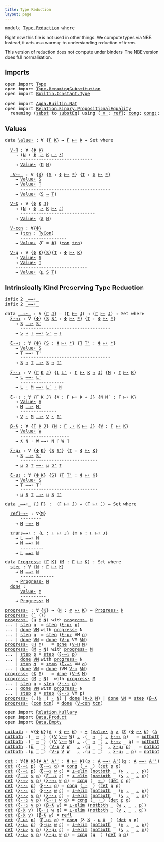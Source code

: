 ```yaml
---
title: Type Reduction
layout: page
---
```


<pre class="Agda"><a id="49" class="Keyword">module</a> <a id="56" href="Type.Reduction.html" class="Module">Type.Reduction</a> <a id="71" class="Keyword">where</a>
</pre>
Right now this file is not used in other things. We compute types via
NBE. Instead, it acts as a warmup to understanding reduction of terms.

This version of reduction does not compute under binders. The NBE
version does full normalisation.

## Imports

<pre class="Agda"><a id="340" class="Keyword">open</a> <a id="345" class="Keyword">import</a> <a id="352" href="Type.html" class="Module">Type</a>
<a id="357" class="Keyword">open</a> <a id="362" class="Keyword">import</a> <a id="369" href="Type.RenamingSubstitution.html" class="Module">Type.RenamingSubstitution</a>
<a id="395" class="Keyword">open</a> <a id="400" class="Keyword">import</a> <a id="407" href="Builtin.Constant.Type.html" class="Module">Builtin.Constant.Type</a>

<a id="430" class="Keyword">open</a> <a id="435" class="Keyword">import</a> <a id="442" href="Agda.Builtin.Nat.html" class="Module">Agda.Builtin.Nat</a>
<a id="459" class="Keyword">open</a> <a id="464" class="Keyword">import</a> <a id="471" href="Relation.Binary.PropositionalEquality.html" class="Module">Relation.Binary.PropositionalEquality</a>
  <a id="511" class="Keyword">renaming</a> <a id="520" class="Symbol">(</a><a id="521" href="Relation.Binary.PropositionalEquality.Core.html#1076" class="Function">subst</a> <a id="527" class="Symbol">to</a> <a id="PropositionalEquality.Core.subst"></a><a id="530" href="Type.Reduction.html#530" class="Function">substEq</a><a id="537" class="Symbol">)</a> <a id="539" class="Keyword">using</a> <a id="545" class="Symbol">(</a><a id="546" href="Agda.Builtin.Equality.html#151" class="Datatype Operator">_≡_</a><a id="549" class="Symbol">;</a> <a id="551" href="Agda.Builtin.Equality.html#208" class="InductiveConstructor">refl</a><a id="555" class="Symbol">;</a> <a id="557" href="Relation.Binary.PropositionalEquality.Core.html#1131" class="Function">cong</a><a id="561" class="Symbol">;</a> <a id="563" href="Relation.Binary.PropositionalEquality.html#1524" class="Function">cong₂</a><a id="568" class="Symbol">;</a> <a id="570" href="Relation.Binary.PropositionalEquality.Core.html#1025" class="Function">trans</a><a id="575" class="Symbol">;</a> <a id="577" href="Relation.Binary.PropositionalEquality.Core.html#980" class="Function">sym</a><a id="580" class="Symbol">)</a>
</pre>
## Values

<pre class="Agda"><a id="602" class="Keyword">data</a> <a id="Value⋆"></a><a id="607" href="Type.Reduction.html#607" class="Datatype">Value⋆</a> <a id="614" class="Symbol">:</a> <a id="616" class="Symbol">∀</a> <a id="618" class="Symbol">{</a><a id="619" href="Type.Reduction.html#619" class="Bound">Γ</a> <a id="621" href="Type.Reduction.html#621" class="Bound">K</a><a id="622" class="Symbol">}</a> <a id="624" class="Symbol">→</a> <a id="626" href="Type.Reduction.html#619" class="Bound">Γ</a> <a id="628" href="Type.html#2004" class="Datatype Operator">⊢⋆</a> <a id="631" href="Type.Reduction.html#621" class="Bound">K</a> <a id="633" class="Symbol">→</a> <a id="635" class="PrimitiveType">Set</a> <a id="639" class="Keyword">where</a>

  <a id="Value⋆.V-Π"></a><a id="648" href="Type.Reduction.html#648" class="InductiveConstructor">V-Π</a> <a id="652" class="Symbol">:</a> <a id="654" class="Symbol">∀</a> <a id="656" class="Symbol">{</a><a id="657" href="Type.Reduction.html#657" class="Bound">Φ</a> <a id="659" href="Type.Reduction.html#659" class="Bound">K</a><a id="660" class="Symbol">}</a>
    <a id="666" class="Symbol">→</a> <a id="668" class="Symbol">(</a><a id="669" href="Type.Reduction.html#669" class="Bound">N</a> <a id="671" class="Symbol">:</a> <a id="673" href="Type.Reduction.html#657" class="Bound">Φ</a> <a id="675" href="Type.html#981" class="InductiveConstructor Operator">,⋆</a> <a id="678" href="Type.Reduction.html#659" class="Bound">K</a> <a id="680" href="Type.html#2004" class="Datatype Operator">⊢⋆</a> <a id="683" href="Type.html#591" class="InductiveConstructor">*</a><a id="684" class="Symbol">)</a>
      <a id="692" class="Comment">----------------------------</a>
    <a id="725" class="Symbol">→</a> <a id="727" href="Type.Reduction.html#607" class="Datatype">Value⋆</a> <a id="734" class="Symbol">(</a><a id="735" href="Type.html#2080" class="InductiveConstructor">Π</a> <a id="737" href="Type.Reduction.html#669" class="Bound">N</a><a id="738" class="Symbol">)</a>

  <a id="Value⋆._V-⇒_"></a><a id="743" href="Type.Reduction.html#743" class="InductiveConstructor Operator">_V-⇒_</a> <a id="749" class="Symbol">:</a> <a id="751" class="Symbol">∀</a> <a id="753" class="Symbol">{</a><a id="754" href="Type.Reduction.html#754" class="Bound">Φ</a><a id="755" class="Symbol">}</a> <a id="757" class="Symbol">{</a><a id="758" href="Type.Reduction.html#758" class="Bound">S</a> <a id="760" class="Symbol">:</a> <a id="762" href="Type.Reduction.html#754" class="Bound">Φ</a> <a id="764" href="Type.html#2004" class="Datatype Operator">⊢⋆</a> <a id="767" href="Type.html#591" class="InductiveConstructor">*</a><a id="768" class="Symbol">}</a> <a id="770" class="Symbol">{</a><a id="771" href="Type.Reduction.html#771" class="Bound">T</a> <a id="773" class="Symbol">:</a> <a id="775" href="Type.Reduction.html#754" class="Bound">Φ</a> <a id="777" href="Type.html#2004" class="Datatype Operator">⊢⋆</a> <a id="780" href="Type.html#591" class="InductiveConstructor">*</a><a id="781" class="Symbol">}</a>
    <a id="787" class="Symbol">→</a> <a id="789" href="Type.Reduction.html#607" class="Datatype">Value⋆</a> <a id="796" href="Type.Reduction.html#758" class="Bound">S</a>
    <a id="802" class="Symbol">→</a> <a id="804" href="Type.Reduction.html#607" class="Datatype">Value⋆</a> <a id="811" href="Type.Reduction.html#771" class="Bound">T</a>
      <a id="819" class="Comment">-----------------------------------</a>
    <a id="859" class="Symbol">→</a> <a id="861" href="Type.Reduction.html#607" class="Datatype">Value⋆</a> <a id="868" class="Symbol">(</a><a id="869" href="Type.Reduction.html#758" class="Bound">S</a> <a id="871" href="Type.html#2130" class="InductiveConstructor Operator">⇒</a> <a id="873" href="Type.Reduction.html#771" class="Bound">T</a><a id="874" class="Symbol">)</a>

  <a id="Value⋆.V-ƛ"></a><a id="879" href="Type.Reduction.html#879" class="InductiveConstructor">V-ƛ</a> <a id="883" class="Symbol">:</a> <a id="885" class="Symbol">∀</a> <a id="887" class="Symbol">{</a><a id="888" href="Type.Reduction.html#888" class="Bound">Φ</a> <a id="890" href="Type.Reduction.html#890" class="Bound">K</a> <a id="892" href="Type.Reduction.html#892" class="Bound">J</a><a id="893" class="Symbol">}</a>
    <a id="899" class="Symbol">→</a> <a id="901" class="Symbol">(</a><a id="902" href="Type.Reduction.html#902" class="Bound">N</a> <a id="904" class="Symbol">:</a> <a id="906" href="Type.Reduction.html#888" class="Bound">Φ</a> <a id="908" href="Type.html#981" class="InductiveConstructor Operator">,⋆</a> <a id="911" href="Type.Reduction.html#890" class="Bound">K</a> <a id="913" href="Type.html#2004" class="Datatype Operator">⊢⋆</a> <a id="916" href="Type.Reduction.html#892" class="Bound">J</a><a id="917" class="Symbol">)</a>
      <a id="925" class="Comment">-----------------------------</a>
    <a id="959" class="Symbol">→</a> <a id="961" href="Type.Reduction.html#607" class="Datatype">Value⋆</a> <a id="968" class="Symbol">(</a><a id="969" href="Type.html#2191" class="InductiveConstructor">ƛ</a> <a id="971" href="Type.Reduction.html#902" class="Bound">N</a><a id="972" class="Symbol">)</a>

  <a id="Value⋆.V-con"></a><a id="977" href="Type.Reduction.html#977" class="InductiveConstructor">V-con</a> <a id="983" class="Symbol">:</a> <a id="985" class="Symbol">∀{</a><a id="987" href="Type.Reduction.html#987" class="Bound">Φ</a><a id="988" class="Symbol">}</a>
    <a id="994" class="Symbol">→</a> <a id="996" class="Symbol">(</a><a id="997" href="Type.Reduction.html#997" class="Bound">tcn</a> <a id="1001" class="Symbol">:</a> <a id="1003" href="Builtin.Constant.Type.html#2898" class="Datatype">TyCon</a><a id="1008" class="Symbol">)</a>
      <a id="1016" class="Comment">------------------</a>
    <a id="1039" class="Symbol">→</a> <a id="1041" href="Type.Reduction.html#607" class="Datatype">Value⋆</a> <a id="1048" class="Symbol">{</a><a id="1049" class="Argument">Γ</a> <a id="1051" class="Symbol">=</a> <a id="1053" href="Type.Reduction.html#987" class="Bound">Φ</a><a id="1054" class="Symbol">}</a> <a id="1056" class="Symbol">(</a><a id="1057" href="Type.html#2393" class="InductiveConstructor">con</a> <a id="1061" href="Type.Reduction.html#997" class="Bound">tcn</a><a id="1064" class="Symbol">)</a>

  <a id="Value⋆.V-μ"></a><a id="1069" href="Type.Reduction.html#1069" class="InductiveConstructor">V-μ</a> <a id="1073" class="Symbol">:</a> <a id="1075" class="Symbol">∀</a> <a id="1077" class="Symbol">{</a><a id="1078" href="Type.Reduction.html#1078" class="Bound">Φ</a> <a id="1080" href="Type.Reduction.html#1080" class="Bound">K</a><a id="1081" class="Symbol">}{</a><a id="1083" href="Type.Reduction.html#1083" class="Bound">S</a><a id="1084" class="Symbol">}{</a><a id="1086" href="Type.Reduction.html#1086" class="Bound">T</a> <a id="1088" class="Symbol">:</a> <a id="1090" href="Type.Reduction.html#1078" class="Bound">Φ</a> <a id="1092" href="Type.html#2004" class="Datatype Operator">⊢⋆</a> <a id="1095" href="Type.Reduction.html#1080" class="Bound">K</a><a id="1096" class="Symbol">}</a>
    <a id="1102" class="Symbol">→</a> <a id="1104" href="Type.Reduction.html#607" class="Datatype">Value⋆</a> <a id="1111" href="Type.Reduction.html#1083" class="Bound">S</a>
    <a id="1117" class="Symbol">→</a> <a id="1119" href="Type.Reduction.html#607" class="Datatype">Value⋆</a> <a id="1126" href="Type.Reduction.html#1086" class="Bound">T</a>
    <a id="1132" class="Comment">----------------------------</a>
    <a id="1165" class="Symbol">→</a> <a id="1167" href="Type.Reduction.html#607" class="Datatype">Value⋆</a> <a id="1174" class="Symbol">(</a><a id="1175" href="Type.html#2311" class="InductiveConstructor">μ</a> <a id="1177" href="Type.Reduction.html#1083" class="Bound">S</a> <a id="1179" href="Type.Reduction.html#1086" class="Bound">T</a><a id="1180" class="Symbol">)</a>
</pre>
## Intrinsically Kind Preserving Type Reduction

<pre class="Agda"><a id="1240" class="Keyword">infix</a> <a id="1246" class="Number">2</a> <a id="1248" href="Type.Reduction.html#1274" class="Datatype Operator">_—→⋆_</a>
<a id="1254" class="Keyword">infix</a> <a id="1260" class="Number">2</a> <a id="1262" href="Type.Reduction.html#2202" class="Datatype Operator">_—↠⋆_</a>

<a id="1269" class="Keyword">data</a> <a id="_—→⋆_"></a><a id="1274" href="Type.Reduction.html#1274" class="Datatype Operator">_—→⋆_</a> <a id="1280" class="Symbol">:</a> <a id="1282" class="Symbol">∀</a> <a id="1284" class="Symbol">{</a><a id="1285" href="Type.Reduction.html#1285" class="Bound">Γ</a> <a id="1287" href="Type.Reduction.html#1287" class="Bound">J</a><a id="1288" class="Symbol">}</a> <a id="1290" class="Symbol">→</a> <a id="1292" class="Symbol">(</a><a id="1293" href="Type.Reduction.html#1285" class="Bound">Γ</a> <a id="1295" href="Type.html#2004" class="Datatype Operator">⊢⋆</a> <a id="1298" href="Type.Reduction.html#1287" class="Bound">J</a><a id="1299" class="Symbol">)</a> <a id="1301" class="Symbol">→</a> <a id="1303" class="Symbol">(</a><a id="1304" href="Type.Reduction.html#1285" class="Bound">Γ</a> <a id="1306" href="Type.html#2004" class="Datatype Operator">⊢⋆</a> <a id="1309" href="Type.Reduction.html#1287" class="Bound">J</a><a id="1310" class="Symbol">)</a> <a id="1312" class="Symbol">→</a> <a id="1314" class="PrimitiveType">Set</a> <a id="1318" class="Keyword">where</a>
  <a id="_—→⋆_.ξ-⇒₁"></a><a id="1326" href="Type.Reduction.html#1326" class="InductiveConstructor">ξ-⇒₁</a> <a id="1331" class="Symbol">:</a> <a id="1333" class="Symbol">∀</a> <a id="1335" class="Symbol">{</a><a id="1336" href="Type.Reduction.html#1336" class="Bound">Φ</a><a id="1337" class="Symbol">}</a> <a id="1339" class="Symbol">{</a><a id="1340" href="Type.Reduction.html#1340" class="Bound">S</a> <a id="1342" href="Type.Reduction.html#1342" class="Bound">S&#39;</a> <a id="1345" class="Symbol">:</a> <a id="1347" href="Type.Reduction.html#1336" class="Bound">Φ</a> <a id="1349" href="Type.html#2004" class="Datatype Operator">⊢⋆</a> <a id="1352" href="Type.html#591" class="InductiveConstructor">*</a><a id="1353" class="Symbol">}</a> <a id="1355" class="Symbol">{</a><a id="1356" href="Type.Reduction.html#1356" class="Bound">T</a> <a id="1358" class="Symbol">:</a> <a id="1360" href="Type.Reduction.html#1336" class="Bound">Φ</a> <a id="1362" href="Type.html#2004" class="Datatype Operator">⊢⋆</a> <a id="1365" href="Type.html#591" class="InductiveConstructor">*</a><a id="1366" class="Symbol">}</a>
    <a id="1372" class="Symbol">→</a> <a id="1374" href="Type.Reduction.html#1340" class="Bound">S</a> <a id="1376" href="Type.Reduction.html#1274" class="Datatype Operator">—→⋆</a> <a id="1380" href="Type.Reduction.html#1342" class="Bound">S&#39;</a>
      <a id="1389" class="Comment">-----------------------------------</a>
    <a id="1429" class="Symbol">→</a> <a id="1431" href="Type.Reduction.html#1340" class="Bound">S</a> <a id="1433" href="Type.html#2130" class="InductiveConstructor Operator">⇒</a> <a id="1435" href="Type.Reduction.html#1356" class="Bound">T</a> <a id="1437" href="Type.Reduction.html#1274" class="Datatype Operator">—→⋆</a> <a id="1441" href="Type.Reduction.html#1342" class="Bound">S&#39;</a> <a id="1444" href="Type.html#2130" class="InductiveConstructor Operator">⇒</a> <a id="1446" href="Type.Reduction.html#1356" class="Bound">T</a>

  <a id="_—→⋆_.ξ-⇒₂"></a><a id="1451" href="Type.Reduction.html#1451" class="InductiveConstructor">ξ-⇒₂</a> <a id="1456" class="Symbol">:</a> <a id="1458" class="Symbol">∀</a> <a id="1460" class="Symbol">{</a><a id="1461" href="Type.Reduction.html#1461" class="Bound">Φ</a><a id="1462" class="Symbol">}</a> <a id="1464" class="Symbol">{</a><a id="1465" href="Type.Reduction.html#1465" class="Bound">S</a> <a id="1467" class="Symbol">:</a> <a id="1469" href="Type.Reduction.html#1461" class="Bound">Φ</a> <a id="1471" href="Type.html#2004" class="Datatype Operator">⊢⋆</a> <a id="1474" href="Type.html#591" class="InductiveConstructor">*</a><a id="1475" class="Symbol">}</a> <a id="1477" class="Symbol">{</a><a id="1478" href="Type.Reduction.html#1478" class="Bound">T</a> <a id="1480" href="Type.Reduction.html#1480" class="Bound">T&#39;</a> <a id="1483" class="Symbol">:</a> <a id="1485" href="Type.Reduction.html#1461" class="Bound">Φ</a> <a id="1487" href="Type.html#2004" class="Datatype Operator">⊢⋆</a> <a id="1490" href="Type.html#591" class="InductiveConstructor">*</a><a id="1491" class="Symbol">}</a>
    <a id="1497" class="Symbol">→</a> <a id="1499" href="Type.Reduction.html#607" class="Datatype">Value⋆</a> <a id="1506" href="Type.Reduction.html#1465" class="Bound">S</a>
    <a id="1512" class="Symbol">→</a> <a id="1514" href="Type.Reduction.html#1478" class="Bound">T</a> <a id="1516" href="Type.Reduction.html#1274" class="Datatype Operator">—→⋆</a> <a id="1520" href="Type.Reduction.html#1480" class="Bound">T&#39;</a>
      <a id="1529" class="Comment">-----------------------------------</a>
    <a id="1569" class="Symbol">→</a> <a id="1571" href="Type.Reduction.html#1465" class="Bound">S</a> <a id="1573" href="Type.html#2130" class="InductiveConstructor Operator">⇒</a> <a id="1575" href="Type.Reduction.html#1478" class="Bound">T</a> <a id="1577" href="Type.Reduction.html#1274" class="Datatype Operator">—→⋆</a> <a id="1581" href="Type.Reduction.html#1465" class="Bound">S</a> <a id="1583" href="Type.html#2130" class="InductiveConstructor Operator">⇒</a> <a id="1585" href="Type.Reduction.html#1480" class="Bound">T&#39;</a>

  <a id="_—→⋆_.ξ-·₁"></a><a id="1591" href="Type.Reduction.html#1591" class="InductiveConstructor">ξ-·₁</a> <a id="1596" class="Symbol">:</a> <a id="1598" class="Symbol">∀</a> <a id="1600" class="Symbol">{</a><a id="1601" href="Type.Reduction.html#1601" class="Bound">Γ</a> <a id="1603" href="Type.Reduction.html#1603" class="Bound">K</a> <a id="1605" href="Type.Reduction.html#1605" class="Bound">J</a><a id="1606" class="Symbol">}</a> <a id="1608" class="Symbol">{</a><a id="1609" href="Type.Reduction.html#1609" class="Bound">L</a> <a id="1611" href="Type.Reduction.html#1611" class="Bound">L′</a> <a id="1614" class="Symbol">:</a> <a id="1616" href="Type.Reduction.html#1601" class="Bound">Γ</a> <a id="1618" href="Type.html#2004" class="Datatype Operator">⊢⋆</a> <a id="1621" href="Type.Reduction.html#1603" class="Bound">K</a> <a id="1623" href="Type.html#626" class="InductiveConstructor Operator">⇒</a> <a id="1625" href="Type.Reduction.html#1605" class="Bound">J</a><a id="1626" class="Symbol">}</a> <a id="1628" class="Symbol">{</a><a id="1629" href="Type.Reduction.html#1629" class="Bound">M</a> <a id="1631" class="Symbol">:</a> <a id="1633" href="Type.Reduction.html#1601" class="Bound">Γ</a> <a id="1635" href="Type.html#2004" class="Datatype Operator">⊢⋆</a> <a id="1638" href="Type.Reduction.html#1603" class="Bound">K</a><a id="1639" class="Symbol">}</a>
    <a id="1645" class="Symbol">→</a> <a id="1647" href="Type.Reduction.html#1609" class="Bound">L</a> <a id="1649" href="Type.Reduction.html#1274" class="Datatype Operator">—→⋆</a> <a id="1653" href="Type.Reduction.html#1611" class="Bound">L′</a>
      <a id="1662" class="Comment">-----------------</a>
    <a id="1684" class="Symbol">→</a> <a id="1686" href="Type.Reduction.html#1609" class="Bound">L</a> <a id="1688" href="Type.html#2246" class="InductiveConstructor Operator">·</a> <a id="1690" href="Type.Reduction.html#1629" class="Bound">M</a> <a id="1692" href="Type.Reduction.html#1274" class="Datatype Operator">—→⋆</a> <a id="1696" href="Type.Reduction.html#1611" class="Bound">L′</a> <a id="1699" href="Type.html#2246" class="InductiveConstructor Operator">·</a> <a id="1701" href="Type.Reduction.html#1629" class="Bound">M</a>

  <a id="_—→⋆_.ξ-·₂"></a><a id="1706" href="Type.Reduction.html#1706" class="InductiveConstructor">ξ-·₂</a> <a id="1711" class="Symbol">:</a> <a id="1713" class="Symbol">∀</a> <a id="1715" class="Symbol">{</a><a id="1716" href="Type.Reduction.html#1716" class="Bound">Γ</a> <a id="1718" href="Type.Reduction.html#1718" class="Bound">K</a> <a id="1720" href="Type.Reduction.html#1720" class="Bound">J</a><a id="1721" class="Symbol">}</a> <a id="1723" class="Symbol">{</a><a id="1724" href="Type.Reduction.html#1724" class="Bound">V</a> <a id="1726" class="Symbol">:</a> <a id="1728" href="Type.Reduction.html#1716" class="Bound">Γ</a> <a id="1730" href="Type.html#2004" class="Datatype Operator">⊢⋆</a> <a id="1733" href="Type.Reduction.html#1718" class="Bound">K</a> <a id="1735" href="Type.html#626" class="InductiveConstructor Operator">⇒</a> <a id="1737" href="Type.Reduction.html#1720" class="Bound">J</a><a id="1738" class="Symbol">}</a> <a id="1740" class="Symbol">{</a><a id="1741" href="Type.Reduction.html#1741" class="Bound">M</a> <a id="1743" href="Type.Reduction.html#1743" class="Bound">M′</a> <a id="1746" class="Symbol">:</a> <a id="1748" href="Type.Reduction.html#1716" class="Bound">Γ</a> <a id="1750" href="Type.html#2004" class="Datatype Operator">⊢⋆</a> <a id="1753" href="Type.Reduction.html#1718" class="Bound">K</a><a id="1754" class="Symbol">}</a>
    <a id="1760" class="Symbol">→</a> <a id="1762" href="Type.Reduction.html#607" class="Datatype">Value⋆</a> <a id="1769" href="Type.Reduction.html#1724" class="Bound">V</a>
    <a id="1775" class="Symbol">→</a> <a id="1777" href="Type.Reduction.html#1741" class="Bound">M</a> <a id="1779" href="Type.Reduction.html#1274" class="Datatype Operator">—→⋆</a> <a id="1783" href="Type.Reduction.html#1743" class="Bound">M′</a>
      <a id="1792" class="Comment">--------------</a>
    <a id="1811" class="Symbol">→</a> <a id="1813" href="Type.Reduction.html#1724" class="Bound">V</a> <a id="1815" href="Type.html#2246" class="InductiveConstructor Operator">·</a> <a id="1817" href="Type.Reduction.html#1741" class="Bound">M</a> <a id="1819" href="Type.Reduction.html#1274" class="Datatype Operator">—→⋆</a> <a id="1823" href="Type.Reduction.html#1724" class="Bound">V</a> <a id="1825" href="Type.html#2246" class="InductiveConstructor Operator">·</a> <a id="1827" href="Type.Reduction.html#1743" class="Bound">M′</a>

  <a id="_—→⋆_.β-ƛ"></a><a id="1833" href="Type.Reduction.html#1833" class="InductiveConstructor">β-ƛ</a> <a id="1837" class="Symbol">:</a> <a id="1839" class="Symbol">∀</a> <a id="1841" class="Symbol">{</a><a id="1842" href="Type.Reduction.html#1842" class="Bound">Γ</a> <a id="1844" href="Type.Reduction.html#1844" class="Bound">K</a> <a id="1846" href="Type.Reduction.html#1846" class="Bound">J</a><a id="1847" class="Symbol">}</a> <a id="1849" class="Symbol">{</a><a id="1850" href="Type.Reduction.html#1850" class="Bound">N</a> <a id="1852" class="Symbol">:</a> <a id="1854" href="Type.Reduction.html#1842" class="Bound">Γ</a> <a id="1856" href="Type.html#981" class="InductiveConstructor Operator">,⋆</a> <a id="1859" href="Type.Reduction.html#1844" class="Bound">K</a> <a id="1861" href="Type.html#2004" class="Datatype Operator">⊢⋆</a> <a id="1864" href="Type.Reduction.html#1846" class="Bound">J</a><a id="1865" class="Symbol">}</a> <a id="1867" class="Symbol">{</a><a id="1868" href="Type.Reduction.html#1868" class="Bound">W</a> <a id="1870" class="Symbol">:</a> <a id="1872" href="Type.Reduction.html#1842" class="Bound">Γ</a> <a id="1874" href="Type.html#2004" class="Datatype Operator">⊢⋆</a> <a id="1877" href="Type.Reduction.html#1844" class="Bound">K</a><a id="1878" class="Symbol">}</a>
    <a id="1884" class="Symbol">→</a> <a id="1886" href="Type.Reduction.html#607" class="Datatype">Value⋆</a> <a id="1893" href="Type.Reduction.html#1868" class="Bound">W</a>
      <a id="1901" class="Comment">-------------------</a>
    <a id="1925" class="Symbol">→</a> <a id="1927" href="Type.html#2191" class="InductiveConstructor">ƛ</a> <a id="1929" href="Type.Reduction.html#1850" class="Bound">N</a> <a id="1931" href="Type.html#2246" class="InductiveConstructor Operator">·</a> <a id="1933" href="Type.Reduction.html#1868" class="Bound">W</a> <a id="1935" href="Type.Reduction.html#1274" class="Datatype Operator">—→⋆</a> <a id="1939" href="Type.Reduction.html#1850" class="Bound">N</a> <a id="1941" href="Type.RenamingSubstitution.html#4769" class="Function Operator">[</a> <a id="1943" href="Type.Reduction.html#1868" class="Bound">W</a> <a id="1945" href="Type.RenamingSubstitution.html#4769" class="Function Operator">]</a>

  <a id="_—→⋆_.ξ-μ₁"></a><a id="1950" href="Type.Reduction.html#1950" class="InductiveConstructor">ξ-μ₁</a> <a id="1955" class="Symbol">:</a> <a id="1957" class="Symbol">∀</a> <a id="1959" class="Symbol">{</a><a id="1960" href="Type.Reduction.html#1960" class="Bound">Φ</a> <a id="1962" href="Type.Reduction.html#1962" class="Bound">K</a><a id="1963" class="Symbol">}</a> <a id="1965" class="Symbol">{</a><a id="1966" href="Type.Reduction.html#1966" class="Bound">S</a> <a id="1968" href="Type.Reduction.html#1968" class="Bound">S&#39;</a><a id="1970" class="Symbol">}</a> <a id="1972" class="Symbol">{</a><a id="1973" href="Type.Reduction.html#1973" class="Bound">T</a> <a id="1975" class="Symbol">:</a> <a id="1977" href="Type.Reduction.html#1960" class="Bound">Φ</a> <a id="1979" href="Type.html#2004" class="Datatype Operator">⊢⋆</a> <a id="1982" href="Type.Reduction.html#1962" class="Bound">K</a><a id="1983" class="Symbol">}</a>
    <a id="1989" class="Symbol">→</a> <a id="1991" href="Type.Reduction.html#1966" class="Bound">S</a> <a id="1993" href="Type.Reduction.html#1274" class="Datatype Operator">—→⋆</a> <a id="1997" href="Type.Reduction.html#1968" class="Bound">S&#39;</a>
      <a id="2006" class="Comment">------------------------------</a>
    <a id="2041" class="Symbol">→</a> <a id="2043" href="Type.html#2311" class="InductiveConstructor">μ</a> <a id="2045" href="Type.Reduction.html#1966" class="Bound">S</a> <a id="2047" href="Type.Reduction.html#1973" class="Bound">T</a> <a id="2049" href="Type.Reduction.html#1274" class="Datatype Operator">—→⋆</a> <a id="2053" href="Type.html#2311" class="InductiveConstructor">μ</a> <a id="2055" href="Type.Reduction.html#1968" class="Bound">S&#39;</a> <a id="2058" href="Type.Reduction.html#1973" class="Bound">T</a>

  <a id="_—→⋆_.ξ-μ₂"></a><a id="2063" href="Type.Reduction.html#2063" class="InductiveConstructor">ξ-μ₂</a> <a id="2068" class="Symbol">:</a> <a id="2070" class="Symbol">∀</a> <a id="2072" class="Symbol">{</a><a id="2073" href="Type.Reduction.html#2073" class="Bound">Φ</a> <a id="2075" href="Type.Reduction.html#2075" class="Bound">K</a><a id="2076" class="Symbol">}</a> <a id="2078" class="Symbol">{</a><a id="2079" href="Type.Reduction.html#2079" class="Bound">S</a><a id="2080" class="Symbol">}</a> <a id="2082" class="Symbol">{</a><a id="2083" href="Type.Reduction.html#2083" class="Bound">T</a> <a id="2085" href="Type.Reduction.html#2085" class="Bound">T&#39;</a> <a id="2088" class="Symbol">:</a> <a id="2090" href="Type.Reduction.html#2073" class="Bound">Φ</a> <a id="2092" href="Type.html#2004" class="Datatype Operator">⊢⋆</a> <a id="2095" href="Type.Reduction.html#2075" class="Bound">K</a><a id="2096" class="Symbol">}</a>
    <a id="2102" class="Symbol">→</a> <a id="2104" href="Type.Reduction.html#607" class="Datatype">Value⋆</a> <a id="2111" href="Type.Reduction.html#2079" class="Bound">S</a>
    <a id="2117" class="Symbol">→</a> <a id="2119" href="Type.Reduction.html#2083" class="Bound">T</a> <a id="2121" href="Type.Reduction.html#1274" class="Datatype Operator">—→⋆</a> <a id="2125" href="Type.Reduction.html#2085" class="Bound">T&#39;</a>
      <a id="2134" class="Comment">------------------------------</a>
    <a id="2169" class="Symbol">→</a> <a id="2171" href="Type.html#2311" class="InductiveConstructor">μ</a> <a id="2173" href="Type.Reduction.html#2079" class="Bound">S</a> <a id="2175" href="Type.Reduction.html#2083" class="Bound">T</a> <a id="2177" href="Type.Reduction.html#1274" class="Datatype Operator">—→⋆</a> <a id="2181" href="Type.html#2311" class="InductiveConstructor">μ</a> <a id="2183" href="Type.Reduction.html#2079" class="Bound">S</a> <a id="2185" href="Type.Reduction.html#2085" class="Bound">T&#39;</a>
</pre>
<pre class="Agda"><a id="2197" class="Keyword">data</a> <a id="_—↠⋆_"></a><a id="2202" href="Type.Reduction.html#2202" class="Datatype Operator">_—↠⋆_</a> <a id="2208" class="Symbol">{</a><a id="2209" href="Type.Reduction.html#2209" class="Bound">J</a> <a id="2211" href="Type.Reduction.html#2211" class="Bound">Γ</a><a id="2212" class="Symbol">}</a> <a id="2214" class="Symbol">:</a>  <a id="2217" class="Symbol">(</a><a id="2218" href="Type.Reduction.html#2211" class="Bound">Γ</a> <a id="2220" href="Type.html#2004" class="Datatype Operator">⊢⋆</a> <a id="2223" href="Type.Reduction.html#2209" class="Bound">J</a><a id="2224" class="Symbol">)</a> <a id="2226" class="Symbol">→</a> <a id="2228" class="Symbol">(</a><a id="2229" href="Type.Reduction.html#2211" class="Bound">Γ</a> <a id="2231" href="Type.html#2004" class="Datatype Operator">⊢⋆</a> <a id="2234" href="Type.Reduction.html#2209" class="Bound">J</a><a id="2235" class="Symbol">)</a> <a id="2237" class="Symbol">→</a> <a id="2239" class="PrimitiveType">Set</a> <a id="2243" class="Keyword">where</a>

  <a id="_—↠⋆_.refl—↠⋆"></a><a id="2252" href="Type.Reduction.html#2252" class="InductiveConstructor">refl—↠⋆</a> <a id="2260" class="Symbol">:</a> <a id="2262" class="Symbol">∀{</a><a id="2264" href="Type.Reduction.html#2264" class="Bound">M</a><a id="2265" class="Symbol">}</a>
      <a id="2273" class="Comment">--------</a>
    <a id="2286" class="Symbol">→</a> <a id="2288" href="Type.Reduction.html#2264" class="Bound">M</a> <a id="2290" href="Type.Reduction.html#2202" class="Datatype Operator">—↠⋆</a> <a id="2294" href="Type.Reduction.html#2264" class="Bound">M</a>

  <a id="_—↠⋆_.trans—↠⋆"></a><a id="2299" href="Type.Reduction.html#2299" class="InductiveConstructor">trans—↠⋆</a> <a id="2308" class="Symbol">:</a> <a id="2310" class="Symbol">{</a><a id="2311" href="Type.Reduction.html#2311" class="Bound">L</a> <a id="2313" class="Symbol">:</a> <a id="2315" href="Type.Reduction.html#2211" class="Bound">Γ</a> <a id="2317" href="Type.html#2004" class="Datatype Operator">⊢⋆</a> <a id="2320" href="Type.Reduction.html#2209" class="Bound">J</a><a id="2321" class="Symbol">}</a> <a id="2323" class="Symbol">{</a><a id="2324" href="Type.Reduction.html#2324" class="Bound">M</a> <a id="2326" href="Type.Reduction.html#2326" class="Bound">N</a> <a id="2328" class="Symbol">:</a> <a id="2330" href="Type.Reduction.html#2211" class="Bound">Γ</a> <a id="2332" href="Type.html#2004" class="Datatype Operator">⊢⋆</a> <a id="2335" href="Type.Reduction.html#2209" class="Bound">J</a><a id="2336" class="Symbol">}</a>
    <a id="2342" class="Symbol">→</a> <a id="2344" href="Type.Reduction.html#2311" class="Bound">L</a> <a id="2346" href="Type.Reduction.html#1274" class="Datatype Operator">—→⋆</a> <a id="2350" href="Type.Reduction.html#2324" class="Bound">M</a>
    <a id="2356" class="Symbol">→</a> <a id="2358" href="Type.Reduction.html#2324" class="Bound">M</a> <a id="2360" href="Type.Reduction.html#2202" class="Datatype Operator">—↠⋆</a> <a id="2364" href="Type.Reduction.html#2326" class="Bound">N</a>
      <a id="2372" class="Comment">---------</a>
    <a id="2386" class="Symbol">→</a> <a id="2388" href="Type.Reduction.html#2311" class="Bound">L</a> <a id="2390" href="Type.Reduction.html#2202" class="Datatype Operator">—↠⋆</a> <a id="2394" href="Type.Reduction.html#2326" class="Bound">N</a>
</pre>
<pre class="Agda"><a id="2405" class="Keyword">data</a> <a id="Progress⋆"></a><a id="2410" href="Type.Reduction.html#2410" class="Datatype">Progress⋆</a> <a id="2420" class="Symbol">{</a><a id="2421" href="Type.Reduction.html#2421" class="Bound">Γ</a> <a id="2423" href="Type.Reduction.html#2423" class="Bound">K</a><a id="2424" class="Symbol">}</a> <a id="2426" class="Symbol">(</a><a id="2427" href="Type.Reduction.html#2427" class="Bound">M</a> <a id="2429" class="Symbol">:</a> <a id="2431" href="Type.Reduction.html#2421" class="Bound">Γ</a> <a id="2433" href="Type.html#2004" class="Datatype Operator">⊢⋆</a> <a id="2436" href="Type.Reduction.html#2423" class="Bound">K</a><a id="2437" class="Symbol">)</a> <a id="2439" class="Symbol">:</a> <a id="2441" class="PrimitiveType">Set</a> <a id="2445" class="Keyword">where</a>
  <a id="Progress⋆.step"></a><a id="2453" href="Type.Reduction.html#2453" class="InductiveConstructor">step</a> <a id="2458" class="Symbol">:</a> <a id="2460" class="Symbol">∀</a> <a id="2462" class="Symbol">{</a><a id="2463" href="Type.Reduction.html#2463" class="Bound">N</a> <a id="2465" class="Symbol">:</a> <a id="2467" href="Type.Reduction.html#2421" class="Bound">Γ</a> <a id="2469" href="Type.html#2004" class="Datatype Operator">⊢⋆</a> <a id="2472" href="Type.Reduction.html#2423" class="Bound">K</a><a id="2473" class="Symbol">}</a>
    <a id="2479" class="Symbol">→</a> <a id="2481" href="Type.Reduction.html#2427" class="Bound">M</a> <a id="2483" href="Type.Reduction.html#1274" class="Datatype Operator">—→⋆</a> <a id="2487" href="Type.Reduction.html#2463" class="Bound">N</a>
      <a id="2495" class="Comment">-------------</a>
    <a id="2513" class="Symbol">→</a> <a id="2515" href="Type.Reduction.html#2410" class="Datatype">Progress⋆</a> <a id="2525" href="Type.Reduction.html#2427" class="Bound">M</a>
  <a id="Progress⋆.done"></a><a id="2529" href="Type.Reduction.html#2529" class="InductiveConstructor">done</a> <a id="2534" class="Symbol">:</a>
      <a id="2542" href="Type.Reduction.html#607" class="Datatype">Value⋆</a> <a id="2549" href="Type.Reduction.html#2427" class="Bound">M</a>
      <a id="2557" class="Comment">----------</a>
    <a id="2572" class="Symbol">→</a> <a id="2574" href="Type.Reduction.html#2410" class="Datatype">Progress⋆</a> <a id="2584" href="Type.Reduction.html#2427" class="Bound">M</a>
</pre>
<pre class="Agda"><a id="progress⋆"></a><a id="2595" href="Type.Reduction.html#2595" class="Function">progress⋆</a> <a id="2605" class="Symbol">:</a> <a id="2607" class="Symbol">∀</a> <a id="2609" class="Symbol">{</a><a id="2610" href="Type.Reduction.html#2610" class="Bound">K</a><a id="2611" class="Symbol">}</a> <a id="2613" class="Symbol">→</a> <a id="2615" class="Symbol">(</a><a id="2616" href="Type.Reduction.html#2616" class="Bound">M</a> <a id="2618" class="Symbol">:</a> <a id="2620" href="Type.html#970" class="InductiveConstructor">∅</a> <a id="2622" href="Type.html#2004" class="Datatype Operator">⊢⋆</a> <a id="2625" href="Type.Reduction.html#2610" class="Bound">K</a><a id="2626" class="Symbol">)</a> <a id="2628" class="Symbol">→</a> <a id="2630" href="Type.Reduction.html#2410" class="Datatype">Progress⋆</a> <a id="2640" href="Type.Reduction.html#2616" class="Bound">M</a>
<a id="2642" href="Type.Reduction.html#2595" class="Function">progress⋆</a> <a id="2652" class="Symbol">(</a><a id="2653" href="Type.html#2038" class="InductiveConstructor">`</a> <a id="2655" class="Symbol">())</a>
<a id="2659" href="Type.Reduction.html#2595" class="Function">progress⋆</a> <a id="2669" class="Symbol">(</a><a id="2670" href="Type.html#2311" class="InductiveConstructor">μ</a> <a id="2672" href="Type.Reduction.html#2672" class="Bound">M</a> <a id="2674" href="Type.Reduction.html#2674" class="Bound">N</a><a id="2675" class="Symbol">)</a> <a id="2677" class="Keyword">with</a> <a id="2682" href="Type.Reduction.html#2595" class="Function">progress⋆</a> <a id="2692" href="Type.Reduction.html#2672" class="Bound">M</a>
<a id="2694" class="Symbol">...</a> <a id="2698" class="Symbol">|</a> <a id="2700" href="Type.Reduction.html#2453" class="InductiveConstructor">step</a> <a id="2705" href="Type.Reduction.html#2705" class="Bound">p</a>  <a id="2708" class="Symbol">=</a> <a id="2710" href="Type.Reduction.html#2453" class="InductiveConstructor">step</a> <a id="2715" class="Symbol">(</a><a id="2716" href="Type.Reduction.html#1950" class="InductiveConstructor">ξ-μ₁</a> <a id="2721" href="Type.Reduction.html#2705" class="Bound">p</a><a id="2722" class="Symbol">)</a>
<a id="2724" class="Symbol">...</a> <a id="2728" class="Symbol">|</a> <a id="2730" href="Type.Reduction.html#2529" class="InductiveConstructor">done</a> <a id="2735" href="Type.Reduction.html#2735" class="Bound">VM</a> <a id="2738" class="Keyword">with</a> <a id="2743" href="Type.Reduction.html#2595" class="Function">progress⋆</a> <a id="2753" class="Bound">N</a>
<a id="2755" class="Symbol">...</a> <a id="2759" class="Symbol">|</a> <a id="2761" href="Type.Reduction.html#2453" class="InductiveConstructor">step</a> <a id="2766" href="Type.Reduction.html#2766" class="Bound">p</a>  <a id="2769" class="Symbol">=</a> <a id="2771" href="Type.Reduction.html#2453" class="InductiveConstructor">step</a> <a id="2776" class="Symbol">(</a><a id="2777" href="Type.Reduction.html#2063" class="InductiveConstructor">ξ-μ₂</a> <a id="2782" class="Bound">VM</a> <a id="2785" href="Type.Reduction.html#2766" class="Bound">p</a><a id="2786" class="Symbol">)</a>
<a id="2788" class="Symbol">...</a> <a id="2792" class="Symbol">|</a> <a id="2794" href="Type.Reduction.html#2529" class="InductiveConstructor">done</a> <a id="2799" href="Type.Reduction.html#2799" class="Bound">VN</a> <a id="2802" class="Symbol">=</a> <a id="2804" href="Type.Reduction.html#2529" class="InductiveConstructor">done</a> <a id="2809" class="Symbol">(</a><a id="2810" href="Type.Reduction.html#1069" class="InductiveConstructor">V-μ</a> <a id="2814" class="Bound">VM</a> <a id="2817" href="Type.Reduction.html#2799" class="Bound">VN</a><a id="2819" class="Symbol">)</a>
<a id="2821" href="Type.Reduction.html#2595" class="Function">progress⋆</a> <a id="2831" class="Symbol">(</a><a id="2832" href="Type.html#2080" class="InductiveConstructor">Π</a> <a id="2834" href="Type.Reduction.html#2834" class="Bound">M</a><a id="2835" class="Symbol">)</a>   <a id="2839" class="Symbol">=</a> <a id="2841" href="Type.Reduction.html#2529" class="InductiveConstructor">done</a> <a id="2846" class="Symbol">(</a><a id="2847" href="Type.Reduction.html#648" class="InductiveConstructor">V-Π</a> <a id="2851" href="Type.Reduction.html#2834" class="Bound">M</a><a id="2852" class="Symbol">)</a>
<a id="2854" href="Type.Reduction.html#2595" class="Function">progress⋆</a> <a id="2864" class="Symbol">(</a><a id="2865" href="Type.Reduction.html#2865" class="Bound">M</a> <a id="2867" href="Type.html#2130" class="InductiveConstructor Operator">⇒</a> <a id="2869" href="Type.Reduction.html#2869" class="Bound">N</a><a id="2870" class="Symbol">)</a> <a id="2872" class="Keyword">with</a> <a id="2877" href="Type.Reduction.html#2595" class="Function">progress⋆</a> <a id="2887" href="Type.Reduction.html#2865" class="Bound">M</a>
<a id="2889" class="Symbol">...</a> <a id="2893" class="Symbol">|</a> <a id="2895" href="Type.Reduction.html#2453" class="InductiveConstructor">step</a> <a id="2900" href="Type.Reduction.html#2900" class="Bound">p</a> <a id="2902" class="Symbol">=</a> <a id="2904" href="Type.Reduction.html#2453" class="InductiveConstructor">step</a> <a id="2909" class="Symbol">(</a><a id="2910" href="Type.Reduction.html#1326" class="InductiveConstructor">ξ-⇒₁</a> <a id="2915" href="Type.Reduction.html#2900" class="Bound">p</a><a id="2916" class="Symbol">)</a>
<a id="2918" class="Symbol">...</a> <a id="2922" class="Symbol">|</a> <a id="2924" href="Type.Reduction.html#2529" class="InductiveConstructor">done</a> <a id="2929" href="Type.Reduction.html#2929" class="Bound">VM</a> <a id="2932" class="Keyword">with</a> <a id="2937" href="Type.Reduction.html#2595" class="Function">progress⋆</a> <a id="2947" class="Bound">N</a>
<a id="2949" class="Symbol">...</a> <a id="2953" class="Symbol">|</a> <a id="2955" href="Type.Reduction.html#2453" class="InductiveConstructor">step</a> <a id="2960" href="Type.Reduction.html#2960" class="Bound">q</a>  <a id="2963" class="Symbol">=</a> <a id="2965" href="Type.Reduction.html#2453" class="InductiveConstructor">step</a> <a id="2970" class="Symbol">(</a><a id="2971" href="Type.Reduction.html#1451" class="InductiveConstructor">ξ-⇒₂</a> <a id="2976" class="Bound">VM</a> <a id="2979" href="Type.Reduction.html#2960" class="Bound">q</a><a id="2980" class="Symbol">)</a>
<a id="2982" class="Symbol">...</a> <a id="2986" class="Symbol">|</a> <a id="2988" href="Type.Reduction.html#2529" class="InductiveConstructor">done</a> <a id="2993" href="Type.Reduction.html#2993" class="Bound">VN</a> <a id="2996" class="Symbol">=</a> <a id="2998" href="Type.Reduction.html#2529" class="InductiveConstructor">done</a> <a id="3003" class="Symbol">(</a><a id="3004" class="Bound">VM</a> <a id="3007" href="Type.Reduction.html#743" class="InductiveConstructor Operator">V-⇒</a> <a id="3011" href="Type.Reduction.html#2993" class="Bound">VN</a><a id="3013" class="Symbol">)</a>
<a id="3015" href="Type.Reduction.html#2595" class="Function">progress⋆</a> <a id="3025" class="Symbol">(</a><a id="3026" href="Type.html#2191" class="InductiveConstructor">ƛ</a> <a id="3028" href="Type.Reduction.html#3028" class="Bound">M</a><a id="3029" class="Symbol">)</a>   <a id="3033" class="Symbol">=</a> <a id="3035" href="Type.Reduction.html#2529" class="InductiveConstructor">done</a> <a id="3040" class="Symbol">(</a><a id="3041" href="Type.Reduction.html#879" class="InductiveConstructor">V-ƛ</a> <a id="3045" href="Type.Reduction.html#3028" class="Bound">M</a><a id="3046" class="Symbol">)</a>
<a id="3048" href="Type.Reduction.html#2595" class="Function">progress⋆</a> <a id="3058" class="Symbol">(</a><a id="3059" href="Type.Reduction.html#3059" class="Bound">M</a> <a id="3061" href="Type.html#2246" class="InductiveConstructor Operator">·</a> <a id="3063" href="Type.Reduction.html#3063" class="Bound">N</a><a id="3064" class="Symbol">)</a>  <a id="3067" class="Keyword">with</a> <a id="3072" href="Type.Reduction.html#2595" class="Function">progress⋆</a> <a id="3082" href="Type.Reduction.html#3059" class="Bound">M</a>
<a id="3084" class="Symbol">...</a> <a id="3088" class="Symbol">|</a> <a id="3090" href="Type.Reduction.html#2453" class="InductiveConstructor">step</a> <a id="3095" href="Type.Reduction.html#3095" class="Bound">p</a> <a id="3097" class="Symbol">=</a> <a id="3099" href="Type.Reduction.html#2453" class="InductiveConstructor">step</a> <a id="3104" class="Symbol">(</a><a id="3105" href="Type.Reduction.html#1591" class="InductiveConstructor">ξ-·₁</a> <a id="3110" href="Type.Reduction.html#3095" class="Bound">p</a><a id="3111" class="Symbol">)</a>
<a id="3113" class="Symbol">...</a> <a id="3117" class="Symbol">|</a> <a id="3119" href="Type.Reduction.html#2529" class="InductiveConstructor">done</a> <a id="3124" href="Type.Reduction.html#3124" class="Bound">VM</a> <a id="3127" class="Keyword">with</a> <a id="3132" href="Type.Reduction.html#2595" class="Function">progress⋆</a> <a id="3142" class="Bound">N</a>
<a id="3144" class="Symbol">...</a> <a id="3148" class="Symbol">|</a> <a id="3150" href="Type.Reduction.html#2453" class="InductiveConstructor">step</a> <a id="3155" href="Type.Reduction.html#3155" class="Bound">p</a> <a id="3157" class="Symbol">=</a> <a id="3159" href="Type.Reduction.html#2453" class="InductiveConstructor">step</a> <a id="3164" class="Symbol">(</a><a id="3165" href="Type.Reduction.html#1706" class="InductiveConstructor">ξ-·₂</a> <a id="3170" class="Bound">VM</a> <a id="3173" href="Type.Reduction.html#3155" class="Bound">p</a><a id="3174" class="Symbol">)</a>
<a id="3176" href="Type.Reduction.html#2595" class="Function">progress⋆</a> <a id="3186" class="Symbol">(</a><a id="3187" class="DottedPattern Symbol">.(</a><a id="3189" href="Type.html#2191" class="DottedPattern InductiveConstructor">ƛ</a> <a id="3191" class="DottedPattern Symbol">_)</a> <a id="3194" href="Type.html#2246" class="InductiveConstructor Operator">·</a> <a id="3196" href="Type.Reduction.html#3196" class="Bound">N</a><a id="3197" class="Symbol">)</a> <a id="3199" class="Symbol">|</a> <a id="3201" href="Type.Reduction.html#2529" class="InductiveConstructor">done</a> <a id="3206" class="Symbol">(</a><a id="3207" href="Type.Reduction.html#879" class="InductiveConstructor">V-ƛ</a> <a id="3211" href="Type.Reduction.html#3211" class="Bound">M</a><a id="3212" class="Symbol">)</a> <a id="3214" class="Symbol">|</a> <a id="3216" href="Type.Reduction.html#2529" class="InductiveConstructor">done</a> <a id="3221" href="Type.Reduction.html#3221" class="Bound">VN</a> <a id="3224" class="Symbol">=</a> <a id="3226" href="Type.Reduction.html#2453" class="InductiveConstructor">step</a> <a id="3231" class="Symbol">(</a><a id="3232" href="Type.Reduction.html#1833" class="InductiveConstructor">β-ƛ</a> <a id="3236" href="Type.Reduction.html#3221" class="Bound">VN</a><a id="3238" class="Symbol">)</a>
<a id="3240" href="Type.Reduction.html#2595" class="Function">progress⋆</a> <a id="3250" class="Symbol">(</a><a id="3251" href="Type.html#2393" class="InductiveConstructor">con</a> <a id="3255" href="Type.Reduction.html#3255" class="Bound">tcn</a><a id="3258" class="Symbol">)</a> <a id="3260" class="Symbol">=</a> <a id="3262" href="Type.Reduction.html#2529" class="InductiveConstructor">done</a> <a id="3267" class="Symbol">(</a><a id="3268" href="Type.Reduction.html#977" class="InductiveConstructor">V-con</a> <a id="3274" href="Type.Reduction.html#3255" class="Bound">tcn</a><a id="3277" class="Symbol">)</a>
</pre>
<pre class="Agda"><a id="3288" class="Keyword">open</a> <a id="3293" class="Keyword">import</a> <a id="3300" href="Relation.Nullary.html" class="Module">Relation.Nullary</a>
<a id="3317" class="Keyword">open</a> <a id="3322" class="Keyword">import</a> <a id="3329" href="Data.Product.html" class="Module">Data.Product</a>
<a id="3342" class="Keyword">open</a> <a id="3347" class="Keyword">import</a> <a id="3354" href="Data.Empty.html" class="Module">Data.Empty</a>

<a id="notboth"></a><a id="3366" href="Type.Reduction.html#3366" class="Function">notboth</a> <a id="3374" class="Symbol">:</a> <a id="3376" class="Symbol">∀{</a><a id="3378" href="Type.Reduction.html#3378" class="Bound">Φ</a> <a id="3380" href="Type.Reduction.html#3380" class="Bound">K</a><a id="3381" class="Symbol">}(</a><a id="3383" href="Type.Reduction.html#3383" class="Bound">A</a> <a id="3385" class="Symbol">:</a> <a id="3387" href="Type.Reduction.html#3378" class="Bound">Φ</a> <a id="3389" href="Type.html#2004" class="Datatype Operator">⊢⋆</a> <a id="3392" href="Type.Reduction.html#3380" class="Bound">K</a><a id="3393" class="Symbol">)</a> <a id="3395" class="Symbol">→</a> <a id="3397" href="Relation.Nullary.html#653" class="Function Operator">¬</a> <a id="3399" class="Symbol">(</a><a id="3400" href="Type.Reduction.html#607" class="Datatype">Value⋆</a> <a id="3407" href="Type.Reduction.html#3383" class="Bound">A</a> <a id="3409" href="Data.Product.html#1167" class="Function Operator">×</a> <a id="3411" class="Symbol">(</a><a id="3412" href="Agda.Builtin.Sigma.html#166" class="Record">Σ</a> <a id="3414" class="Symbol">(</a><a id="3415" href="Type.Reduction.html#3378" class="Bound">Φ</a> <a id="3417" href="Type.html#2004" class="Datatype Operator">⊢⋆</a> <a id="3420" href="Type.Reduction.html#3380" class="Bound">K</a><a id="3421" class="Symbol">)</a> <a id="3423" class="Symbol">(</a><a id="3424" href="Type.Reduction.html#3383" class="Bound">A</a> <a id="3426" href="Type.Reduction.html#1274" class="Datatype Operator">—→⋆_</a><a id="3430" class="Symbol">)))</a>
<a id="3434" href="Type.Reduction.html#3366" class="Function">notboth</a> <a id="3442" class="DottedPattern Symbol">.(_</a> <a id="3446" href="Type.html#2130" class="DottedPattern InductiveConstructor Operator">⇒</a> <a id="3448" class="DottedPattern Symbol">_)</a> <a id="3451" class="Symbol">((</a><a id="3453" href="Type.Reduction.html#3453" class="Bound">V</a> <a id="3455" href="Type.Reduction.html#743" class="InductiveConstructor Operator">V-⇒</a> <a id="3459" href="Type.Reduction.html#3459" class="Bound">W</a><a id="3460" class="Symbol">)</a> <a id="3462" href="Agda.Builtin.Sigma.html#236" class="InductiveConstructor Operator">,</a> <a id="3464" class="DottedPattern Symbol">.(_</a> <a id="3468" href="Type.html#2130" class="DottedPattern InductiveConstructor Operator">⇒</a> <a id="3470" class="DottedPattern Symbol">_)</a> <a id="3473" href="Agda.Builtin.Sigma.html#236" class="InductiveConstructor Operator">,</a> <a id="3475" href="Type.Reduction.html#1326" class="InductiveConstructor">ξ-⇒₁</a> <a id="3480" href="Type.Reduction.html#3480" class="Bound">p</a><a id="3481" class="Symbol">)</a>   <a id="3485" class="Symbol">=</a> <a id="3487" href="Type.Reduction.html#3366" class="Function">notboth</a> <a id="3495" class="Symbol">_</a> <a id="3497" class="Symbol">(</a><a id="3498" href="Type.Reduction.html#3453" class="Bound">V</a> <a id="3500" href="Agda.Builtin.Sigma.html#236" class="InductiveConstructor Operator">,</a> <a id="3502" class="Symbol">_</a> <a id="3504" href="Agda.Builtin.Sigma.html#236" class="InductiveConstructor Operator">,</a> <a id="3506" href="Type.Reduction.html#3480" class="Bound">p</a><a id="3507" class="Symbol">)</a>
<a id="3509" href="Type.Reduction.html#3366" class="Function">notboth</a> <a id="3517" class="DottedPattern Symbol">.(_</a> <a id="3521" href="Type.html#2130" class="DottedPattern InductiveConstructor Operator">⇒</a> <a id="3523" class="DottedPattern Symbol">_)</a> <a id="3526" class="Symbol">((</a><a id="3528" href="Type.Reduction.html#3528" class="Bound">V</a> <a id="3530" href="Type.Reduction.html#743" class="InductiveConstructor Operator">V-⇒</a> <a id="3534" href="Type.Reduction.html#3534" class="Bound">W</a><a id="3535" class="Symbol">)</a> <a id="3537" href="Agda.Builtin.Sigma.html#236" class="InductiveConstructor Operator">,</a> <a id="3539" class="DottedPattern Symbol">.(_</a> <a id="3543" href="Type.html#2130" class="DottedPattern InductiveConstructor Operator">⇒</a> <a id="3545" class="DottedPattern Symbol">_)</a> <a id="3548" href="Agda.Builtin.Sigma.html#236" class="InductiveConstructor Operator">,</a> <a id="3550" href="Type.Reduction.html#1451" class="InductiveConstructor">ξ-⇒₂</a> <a id="3555" class="Symbol">_</a> <a id="3557" href="Type.Reduction.html#3557" class="Bound">p</a><a id="3558" class="Symbol">)</a> <a id="3560" class="Symbol">=</a> <a id="3562" href="Type.Reduction.html#3366" class="Function">notboth</a> <a id="3570" class="Symbol">_</a> <a id="3572" class="Symbol">(</a><a id="3573" href="Type.Reduction.html#3534" class="Bound">W</a> <a id="3575" href="Agda.Builtin.Sigma.html#236" class="InductiveConstructor Operator">,</a> <a id="3577" class="Symbol">_</a> <a id="3579" href="Agda.Builtin.Sigma.html#236" class="InductiveConstructor Operator">,</a> <a id="3581" href="Type.Reduction.html#3557" class="Bound">p</a><a id="3582" class="Symbol">)</a>
<a id="3584" href="Type.Reduction.html#3366" class="Function">notboth</a> <a id="3592" class="DottedPattern Symbol">.(</a><a id="3594" href="Type.html#2311" class="DottedPattern InductiveConstructor">μ</a> <a id="3596" class="DottedPattern Symbol">_</a> <a id="3598" class="DottedPattern Symbol">_)</a> <a id="3601" class="Symbol">(</a><a id="3602" href="Type.Reduction.html#1069" class="InductiveConstructor">V-μ</a> <a id="3606" href="Type.Reduction.html#3606" class="Bound">V</a> <a id="3608" href="Type.Reduction.html#3608" class="Bound">W</a>   <a id="3612" href="Agda.Builtin.Sigma.html#236" class="InductiveConstructor Operator">,</a> <a id="3614" class="DottedPattern Symbol">.(</a><a id="3616" href="Type.html#2311" class="DottedPattern InductiveConstructor">μ</a> <a id="3618" class="DottedPattern Symbol">_</a> <a id="3620" class="DottedPattern Symbol">_)</a>  <a id="3624" href="Agda.Builtin.Sigma.html#236" class="InductiveConstructor Operator">,</a> <a id="3626" href="Type.Reduction.html#1950" class="InductiveConstructor">ξ-μ₁</a> <a id="3631" href="Type.Reduction.html#3631" class="Bound">p</a><a id="3632" class="Symbol">)</a>   <a id="3636" class="Symbol">=</a> <a id="3638" href="Type.Reduction.html#3366" class="Function">notboth</a> <a id="3646" class="Symbol">_</a> <a id="3648" class="Symbol">(</a><a id="3649" href="Type.Reduction.html#3606" class="Bound">V</a> <a id="3651" href="Agda.Builtin.Sigma.html#236" class="InductiveConstructor Operator">,</a> <a id="3653" class="Symbol">_</a> <a id="3655" href="Agda.Builtin.Sigma.html#236" class="InductiveConstructor Operator">,</a> <a id="3657" href="Type.Reduction.html#3631" class="Bound">p</a><a id="3658" class="Symbol">)</a>
<a id="3660" href="Type.Reduction.html#3366" class="Function">notboth</a> <a id="3668" class="DottedPattern Symbol">.(</a><a id="3670" href="Type.html#2311" class="DottedPattern InductiveConstructor">μ</a> <a id="3672" class="DottedPattern Symbol">_</a> <a id="3674" class="DottedPattern Symbol">_)</a> <a id="3677" class="Symbol">(</a><a id="3678" href="Type.Reduction.html#1069" class="InductiveConstructor">V-μ</a> <a id="3682" href="Type.Reduction.html#3682" class="Bound">V</a> <a id="3684" href="Type.Reduction.html#3684" class="Bound">W</a>   <a id="3688" href="Agda.Builtin.Sigma.html#236" class="InductiveConstructor Operator">,</a> <a id="3690" class="DottedPattern Symbol">.(</a><a id="3692" href="Type.html#2311" class="DottedPattern InductiveConstructor">μ</a> <a id="3694" class="DottedPattern Symbol">_</a> <a id="3696" class="DottedPattern Symbol">_)</a>  <a id="3700" href="Agda.Builtin.Sigma.html#236" class="InductiveConstructor Operator">,</a> <a id="3702" href="Type.Reduction.html#2063" class="InductiveConstructor">ξ-μ₂</a> <a id="3707" class="Symbol">_</a> <a id="3709" href="Type.Reduction.html#3709" class="Bound">p</a><a id="3710" class="Symbol">)</a> <a id="3712" class="Symbol">=</a> <a id="3714" href="Type.Reduction.html#3366" class="Function">notboth</a> <a id="3722" class="Symbol">_</a> <a id="3724" class="Symbol">(</a><a id="3725" href="Type.Reduction.html#3684" class="Bound">W</a> <a id="3727" href="Agda.Builtin.Sigma.html#236" class="InductiveConstructor Operator">,</a> <a id="3729" class="Symbol">_</a> <a id="3731" href="Agda.Builtin.Sigma.html#236" class="InductiveConstructor Operator">,</a> <a id="3733" href="Type.Reduction.html#3709" class="Bound">p</a><a id="3734" class="Symbol">)</a>

<a id="det"></a><a id="3737" href="Type.Reduction.html#3737" class="Function">det</a> <a id="3741" class="Symbol">:</a> <a id="3743" class="Symbol">∀{</a><a id="3745" href="Type.Reduction.html#3745" class="Bound">Φ</a> <a id="3747" href="Type.Reduction.html#3747" class="Bound">K</a><a id="3748" class="Symbol">}{</a><a id="3750" href="Type.Reduction.html#3750" class="Bound">A</a> <a id="3752" href="Type.Reduction.html#3752" class="Bound">A&#39;</a> <a id="3755" href="Type.Reduction.html#3755" class="Bound">A&#39;&#39;</a> <a id="3759" class="Symbol">:</a> <a id="3761" href="Type.Reduction.html#3745" class="Bound">Φ</a> <a id="3763" href="Type.html#2004" class="Datatype Operator">⊢⋆</a> <a id="3766" href="Type.Reduction.html#3747" class="Bound">K</a><a id="3767" class="Symbol">}(</a><a id="3769" href="Type.Reduction.html#3769" class="Bound">p</a> <a id="3771" class="Symbol">:</a> <a id="3773" href="Type.Reduction.html#3750" class="Bound">A</a> <a id="3775" href="Type.Reduction.html#1274" class="Datatype Operator">—→⋆</a> <a id="3779" href="Type.Reduction.html#3752" class="Bound">A&#39;</a><a id="3781" class="Symbol">)(</a><a id="3783" href="Type.Reduction.html#3783" class="Bound">q</a> <a id="3785" class="Symbol">:</a> <a id="3787" href="Type.Reduction.html#3750" class="Bound">A</a> <a id="3789" href="Type.Reduction.html#1274" class="Datatype Operator">—→⋆</a> <a id="3793" href="Type.Reduction.html#3755" class="Bound">A&#39;&#39;</a><a id="3796" class="Symbol">)</a> <a id="3798" class="Symbol">→</a> <a id="3800" href="Type.Reduction.html#3752" class="Bound">A&#39;</a> <a id="3803" href="Agda.Builtin.Equality.html#151" class="Datatype Operator">≡</a> <a id="3805" href="Type.Reduction.html#3755" class="Bound">A&#39;&#39;</a>
<a id="3809" href="Type.Reduction.html#3737" class="Function">det</a> <a id="3813" class="Symbol">(</a><a id="3814" href="Type.Reduction.html#1326" class="InductiveConstructor">ξ-⇒₁</a> <a id="3819" href="Type.Reduction.html#3819" class="Bound">p</a><a id="3820" class="Symbol">)</a> <a id="3822" class="Symbol">(</a><a id="3823" href="Type.Reduction.html#1326" class="InductiveConstructor">ξ-⇒₁</a> <a id="3828" href="Type.Reduction.html#3828" class="Bound">q</a><a id="3829" class="Symbol">)</a> <a id="3831" class="Symbol">=</a> <a id="3833" href="Relation.Binary.PropositionalEquality.Core.html#1131" class="Function">cong</a> <a id="3838" class="Symbol">(</a><a id="3839" href="Type.html#2130" class="InductiveConstructor Operator">_⇒</a> <a id="3842" class="Symbol">_)</a> <a id="3845" class="Symbol">(</a><a id="3846" href="Type.Reduction.html#3737" class="Function">det</a> <a id="3850" href="Type.Reduction.html#3819" class="Bound">p</a> <a id="3852" href="Type.Reduction.html#3828" class="Bound">q</a><a id="3853" class="Symbol">)</a>
<a id="3855" href="Type.Reduction.html#3737" class="Function">det</a> <a id="3859" class="Symbol">(</a><a id="3860" href="Type.Reduction.html#1326" class="InductiveConstructor">ξ-⇒₁</a> <a id="3865" href="Type.Reduction.html#3865" class="Bound">p</a><a id="3866" class="Symbol">)</a> <a id="3868" class="Symbol">(</a><a id="3869" href="Type.Reduction.html#1451" class="InductiveConstructor">ξ-⇒₂</a> <a id="3874" href="Type.Reduction.html#3874" class="Bound">w</a> <a id="3876" href="Type.Reduction.html#3876" class="Bound">q</a><a id="3877" class="Symbol">)</a> <a id="3879" class="Symbol">=</a> <a id="3881" href="Data.Empty.html#628" class="Function">⊥-elim</a> <a id="3888" class="Symbol">(</a><a id="3889" href="Type.Reduction.html#3366" class="Function">notboth</a> <a id="3897" class="Symbol">_</a> <a id="3899" class="Symbol">(</a><a id="3900" href="Type.Reduction.html#3874" class="Bound">w</a> <a id="3902" href="Agda.Builtin.Sigma.html#236" class="InductiveConstructor Operator">,</a> <a id="3904" class="Symbol">_</a> <a id="3906" href="Agda.Builtin.Sigma.html#236" class="InductiveConstructor Operator">,</a> <a id="3908" href="Type.Reduction.html#3865" class="Bound">p</a><a id="3909" class="Symbol">))</a>
<a id="3912" href="Type.Reduction.html#3737" class="Function">det</a> <a id="3916" class="Symbol">(</a><a id="3917" href="Type.Reduction.html#1451" class="InductiveConstructor">ξ-⇒₂</a> <a id="3922" href="Type.Reduction.html#3922" class="Bound">v</a> <a id="3924" href="Type.Reduction.html#3924" class="Bound">p</a><a id="3925" class="Symbol">)</a> <a id="3927" class="Symbol">(</a><a id="3928" href="Type.Reduction.html#1326" class="InductiveConstructor">ξ-⇒₁</a> <a id="3933" href="Type.Reduction.html#3933" class="Bound">q</a><a id="3934" class="Symbol">)</a> <a id="3936" class="Symbol">=</a> <a id="3938" href="Data.Empty.html#628" class="Function">⊥-elim</a> <a id="3945" class="Symbol">(</a><a id="3946" href="Type.Reduction.html#3366" class="Function">notboth</a> <a id="3954" class="Symbol">_</a> <a id="3956" class="Symbol">(</a><a id="3957" href="Type.Reduction.html#3922" class="Bound">v</a> <a id="3959" href="Agda.Builtin.Sigma.html#236" class="InductiveConstructor Operator">,</a> <a id="3961" class="Symbol">_</a> <a id="3963" href="Agda.Builtin.Sigma.html#236" class="InductiveConstructor Operator">,</a> <a id="3965" href="Type.Reduction.html#3933" class="Bound">q</a><a id="3966" class="Symbol">))</a>
<a id="3969" href="Type.Reduction.html#3737" class="Function">det</a> <a id="3973" class="Symbol">(</a><a id="3974" href="Type.Reduction.html#1451" class="InductiveConstructor">ξ-⇒₂</a> <a id="3979" href="Type.Reduction.html#3979" class="Bound">v</a> <a id="3981" href="Type.Reduction.html#3981" class="Bound">p</a><a id="3982" class="Symbol">)</a> <a id="3984" class="Symbol">(</a><a id="3985" href="Type.Reduction.html#1451" class="InductiveConstructor">ξ-⇒₂</a> <a id="3990" href="Type.Reduction.html#3990" class="Bound">w</a> <a id="3992" href="Type.Reduction.html#3992" class="Bound">q</a><a id="3993" class="Symbol">)</a> <a id="3995" class="Symbol">=</a> <a id="3997" href="Relation.Binary.PropositionalEquality.Core.html#1131" class="Function">cong</a> <a id="4002" class="Symbol">(_</a> <a id="4005" href="Type.html#2130" class="InductiveConstructor Operator">⇒_</a><a id="4007" class="Symbol">)</a> <a id="4009" class="Symbol">(</a><a id="4010" href="Type.Reduction.html#3737" class="Function">det</a> <a id="4014" href="Type.Reduction.html#3981" class="Bound">p</a> <a id="4016" href="Type.Reduction.html#3992" class="Bound">q</a><a id="4017" class="Symbol">)</a>
<a id="4019" href="Type.Reduction.html#3737" class="Function">det</a> <a id="4023" class="Symbol">(</a><a id="4024" href="Type.Reduction.html#1591" class="InductiveConstructor">ξ-·₁</a> <a id="4029" href="Type.Reduction.html#4029" class="Bound">p</a><a id="4030" class="Symbol">)</a> <a id="4032" class="Symbol">(</a><a id="4033" href="Type.Reduction.html#1591" class="InductiveConstructor">ξ-·₁</a> <a id="4038" href="Type.Reduction.html#4038" class="Bound">q</a><a id="4039" class="Symbol">)</a> <a id="4041" class="Symbol">=</a> <a id="4043" href="Relation.Binary.PropositionalEquality.Core.html#1131" class="Function">cong</a> <a id="4048" class="Symbol">(</a><a id="4049" href="Type.html#2246" class="InductiveConstructor Operator">_·</a> <a id="4052" class="Symbol">_)</a> <a id="4055" class="Symbol">(</a><a id="4056" href="Type.Reduction.html#3737" class="Function">det</a> <a id="4060" href="Type.Reduction.html#4029" class="Bound">p</a> <a id="4062" href="Type.Reduction.html#4038" class="Bound">q</a><a id="4063" class="Symbol">)</a>
<a id="4065" href="Type.Reduction.html#3737" class="Function">det</a> <a id="4069" class="Symbol">(</a><a id="4070" href="Type.Reduction.html#1591" class="InductiveConstructor">ξ-·₁</a> <a id="4075" href="Type.Reduction.html#4075" class="Bound">p</a><a id="4076" class="Symbol">)</a> <a id="4078" class="Symbol">(</a><a id="4079" href="Type.Reduction.html#1706" class="InductiveConstructor">ξ-·₂</a> <a id="4084" href="Type.Reduction.html#4084" class="Bound">w</a> <a id="4086" href="Type.Reduction.html#4086" class="Bound">q</a><a id="4087" class="Symbol">)</a> <a id="4089" class="Symbol">=</a> <a id="4091" href="Data.Empty.html#628" class="Function">⊥-elim</a> <a id="4098" class="Symbol">(</a><a id="4099" href="Type.Reduction.html#3366" class="Function">notboth</a> <a id="4107" class="Symbol">_</a> <a id="4109" class="Symbol">(</a><a id="4110" href="Type.Reduction.html#4084" class="Bound">w</a> <a id="4112" href="Agda.Builtin.Sigma.html#236" class="InductiveConstructor Operator">,</a> <a id="4114" class="Symbol">_</a> <a id="4116" href="Agda.Builtin.Sigma.html#236" class="InductiveConstructor Operator">,</a> <a id="4118" href="Type.Reduction.html#4075" class="Bound">p</a><a id="4119" class="Symbol">))</a>
<a id="4122" href="Type.Reduction.html#3737" class="Function">det</a> <a id="4126" class="Symbol">(</a><a id="4127" href="Type.Reduction.html#1706" class="InductiveConstructor">ξ-·₂</a> <a id="4132" href="Type.Reduction.html#4132" class="Bound">v</a> <a id="4134" href="Type.Reduction.html#4134" class="Bound">p</a><a id="4135" class="Symbol">)</a> <a id="4137" class="Symbol">(</a><a id="4138" href="Type.Reduction.html#1591" class="InductiveConstructor">ξ-·₁</a> <a id="4143" href="Type.Reduction.html#4143" class="Bound">q</a><a id="4144" class="Symbol">)</a> <a id="4146" class="Symbol">=</a> <a id="4148" href="Data.Empty.html#628" class="Function">⊥-elim</a> <a id="4155" class="Symbol">(</a><a id="4156" href="Type.Reduction.html#3366" class="Function">notboth</a> <a id="4164" class="Symbol">_</a> <a id="4166" class="Symbol">(</a><a id="4167" href="Type.Reduction.html#4132" class="Bound">v</a> <a id="4169" href="Agda.Builtin.Sigma.html#236" class="InductiveConstructor Operator">,</a> <a id="4171" class="Symbol">_</a> <a id="4173" href="Agda.Builtin.Sigma.html#236" class="InductiveConstructor Operator">,</a> <a id="4175" href="Type.Reduction.html#4143" class="Bound">q</a><a id="4176" class="Symbol">))</a>
<a id="4179" href="Type.Reduction.html#3737" class="Function">det</a> <a id="4183" class="Symbol">(</a><a id="4184" href="Type.Reduction.html#1706" class="InductiveConstructor">ξ-·₂</a> <a id="4189" href="Type.Reduction.html#4189" class="Bound">v</a> <a id="4191" href="Type.Reduction.html#4191" class="Bound">p</a><a id="4192" class="Symbol">)</a> <a id="4194" class="Symbol">(</a><a id="4195" href="Type.Reduction.html#1706" class="InductiveConstructor">ξ-·₂</a> <a id="4200" href="Type.Reduction.html#4200" class="Bound">w</a> <a id="4202" href="Type.Reduction.html#4202" class="Bound">q</a><a id="4203" class="Symbol">)</a> <a id="4205" class="Symbol">=</a> <a id="4207" href="Relation.Binary.PropositionalEquality.Core.html#1131" class="Function">cong</a> <a id="4212" class="Symbol">(_</a> <a id="4215" href="Type.html#2246" class="InductiveConstructor Operator">·_</a><a id="4217" class="Symbol">)</a> <a id="4219" class="Symbol">(</a><a id="4220" href="Type.Reduction.html#3737" class="Function">det</a> <a id="4224" href="Type.Reduction.html#4191" class="Bound">p</a> <a id="4226" href="Type.Reduction.html#4202" class="Bound">q</a><a id="4227" class="Symbol">)</a>
<a id="4229" href="Type.Reduction.html#3737" class="Function">det</a> <a id="4233" class="Symbol">(</a><a id="4234" href="Type.Reduction.html#1706" class="InductiveConstructor">ξ-·₂</a> <a id="4239" href="Type.Reduction.html#4239" class="Bound">v</a> <a id="4241" href="Type.Reduction.html#4241" class="Bound">p</a><a id="4242" class="Symbol">)</a> <a id="4244" class="Symbol">(</a><a id="4245" href="Type.Reduction.html#1833" class="InductiveConstructor">β-ƛ</a> <a id="4249" href="Type.Reduction.html#4249" class="Bound">w</a><a id="4250" class="Symbol">)</a> <a id="4252" class="Symbol">=</a> <a id="4254" href="Data.Empty.html#628" class="Function">⊥-elim</a> <a id="4261" class="Symbol">(</a><a id="4262" href="Type.Reduction.html#3366" class="Function">notboth</a> <a id="4270" class="Symbol">_</a> <a id="4272" class="Symbol">(</a><a id="4273" href="Type.Reduction.html#4249" class="Bound">w</a> <a id="4275" href="Agda.Builtin.Sigma.html#236" class="InductiveConstructor Operator">,</a> <a id="4277" class="Symbol">_</a> <a id="4279" href="Agda.Builtin.Sigma.html#236" class="InductiveConstructor Operator">,</a> <a id="4281" href="Type.Reduction.html#4241" class="Bound">p</a><a id="4282" class="Symbol">))</a>
<a id="4285" href="Type.Reduction.html#3737" class="Function">det</a> <a id="4289" class="Symbol">(</a><a id="4290" href="Type.Reduction.html#1833" class="InductiveConstructor">β-ƛ</a> <a id="4294" href="Type.Reduction.html#4294" class="Bound">v</a><a id="4295" class="Symbol">)</a> <a id="4297" class="Symbol">(</a><a id="4298" href="Type.Reduction.html#1706" class="InductiveConstructor">ξ-·₂</a> <a id="4303" href="Type.Reduction.html#4303" class="Bound">w</a> <a id="4305" href="Type.Reduction.html#4305" class="Bound">q</a><a id="4306" class="Symbol">)</a> <a id="4308" class="Symbol">=</a> <a id="4310" href="Data.Empty.html#628" class="Function">⊥-elim</a> <a id="4317" class="Symbol">(</a><a id="4318" href="Type.Reduction.html#3366" class="Function">notboth</a> <a id="4326" class="Symbol">_</a> <a id="4328" class="Symbol">(</a><a id="4329" href="Type.Reduction.html#4294" class="Bound">v</a> <a id="4331" href="Agda.Builtin.Sigma.html#236" class="InductiveConstructor Operator">,</a> <a id="4333" class="Symbol">_</a> <a id="4335" href="Agda.Builtin.Sigma.html#236" class="InductiveConstructor Operator">,</a> <a id="4337" href="Type.Reduction.html#4305" class="Bound">q</a><a id="4338" class="Symbol">))</a>
<a id="4341" href="Type.Reduction.html#3737" class="Function">det</a> <a id="4345" class="Symbol">(</a><a id="4346" href="Type.Reduction.html#1833" class="InductiveConstructor">β-ƛ</a> <a id="4350" href="Type.Reduction.html#4350" class="Bound">v</a><a id="4351" class="Symbol">)</a> <a id="4353" class="Symbol">(</a><a id="4354" href="Type.Reduction.html#1833" class="InductiveConstructor">β-ƛ</a> <a id="4358" href="Type.Reduction.html#4358" class="Bound">w</a><a id="4359" class="Symbol">)</a> <a id="4361" class="Symbol">=</a> <a id="4363" href="Agda.Builtin.Equality.html#208" class="InductiveConstructor">refl</a>
<a id="4368" href="Type.Reduction.html#3737" class="Function">det</a> <a id="4372" class="Symbol">(</a><a id="4373" href="Type.Reduction.html#1950" class="InductiveConstructor">ξ-μ₁</a> <a id="4378" href="Type.Reduction.html#4378" class="Bound">p</a><a id="4379" class="Symbol">)</a> <a id="4381" class="Symbol">(</a><a id="4382" href="Type.Reduction.html#1950" class="InductiveConstructor">ξ-μ₁</a> <a id="4387" href="Type.Reduction.html#4387" class="Bound">q</a><a id="4388" class="Symbol">)</a> <a id="4390" class="Symbol">=</a> <a id="4392" href="Relation.Binary.PropositionalEquality.Core.html#1131" class="Function">cong</a> <a id="4397" class="Symbol">(λ</a> <a id="4400" href="Type.Reduction.html#4400" class="Bound">X</a> <a id="4402" class="Symbol">→</a> <a id="4404" href="Type.html#2311" class="InductiveConstructor">μ</a> <a id="4406" href="Type.Reduction.html#4400" class="Bound">X</a> <a id="4408" class="Symbol">_)</a> <a id="4411" class="Symbol">(</a><a id="4412" href="Type.Reduction.html#3737" class="Function">det</a> <a id="4416" href="Type.Reduction.html#4378" class="Bound">p</a> <a id="4418" href="Type.Reduction.html#4387" class="Bound">q</a><a id="4419" class="Symbol">)</a>
<a id="4421" href="Type.Reduction.html#3737" class="Function">det</a> <a id="4425" class="Symbol">(</a><a id="4426" href="Type.Reduction.html#1950" class="InductiveConstructor">ξ-μ₁</a> <a id="4431" href="Type.Reduction.html#4431" class="Bound">p</a><a id="4432" class="Symbol">)</a> <a id="4434" class="Symbol">(</a><a id="4435" href="Type.Reduction.html#2063" class="InductiveConstructor">ξ-μ₂</a> <a id="4440" href="Type.Reduction.html#4440" class="Bound">w</a> <a id="4442" href="Type.Reduction.html#4442" class="Bound">q</a><a id="4443" class="Symbol">)</a> <a id="4445" class="Symbol">=</a> <a id="4447" href="Data.Empty.html#628" class="Function">⊥-elim</a> <a id="4454" class="Symbol">(</a><a id="4455" href="Type.Reduction.html#3366" class="Function">notboth</a> <a id="4463" class="Symbol">_</a> <a id="4465" class="Symbol">(</a><a id="4466" href="Type.Reduction.html#4440" class="Bound">w</a> <a id="4468" href="Agda.Builtin.Sigma.html#236" class="InductiveConstructor Operator">,</a> <a id="4470" class="Symbol">_</a> <a id="4472" href="Agda.Builtin.Sigma.html#236" class="InductiveConstructor Operator">,</a> <a id="4474" href="Type.Reduction.html#4431" class="Bound">p</a><a id="4475" class="Symbol">))</a>
<a id="4478" href="Type.Reduction.html#3737" class="Function">det</a> <a id="4482" class="Symbol">(</a><a id="4483" href="Type.Reduction.html#2063" class="InductiveConstructor">ξ-μ₂</a> <a id="4488" href="Type.Reduction.html#4488" class="Bound">v</a> <a id="4490" href="Type.Reduction.html#4490" class="Bound">p</a><a id="4491" class="Symbol">)</a> <a id="4493" class="Symbol">(</a><a id="4494" href="Type.Reduction.html#1950" class="InductiveConstructor">ξ-μ₁</a> <a id="4499" href="Type.Reduction.html#4499" class="Bound">q</a><a id="4500" class="Symbol">)</a> <a id="4502" class="Symbol">=</a> <a id="4504" href="Data.Empty.html#628" class="Function">⊥-elim</a> <a id="4511" class="Symbol">(</a><a id="4512" href="Type.Reduction.html#3366" class="Function">notboth</a> <a id="4520" class="Symbol">_</a> <a id="4522" class="Symbol">(</a><a id="4523" href="Type.Reduction.html#4488" class="Bound">v</a> <a id="4525" href="Agda.Builtin.Sigma.html#236" class="InductiveConstructor Operator">,</a> <a id="4527" class="Symbol">_</a> <a id="4529" href="Agda.Builtin.Sigma.html#236" class="InductiveConstructor Operator">,</a> <a id="4531" href="Type.Reduction.html#4499" class="Bound">q</a><a id="4532" class="Symbol">))</a>
<a id="4535" href="Type.Reduction.html#3737" class="Function">det</a> <a id="4539" class="Symbol">(</a><a id="4540" href="Type.Reduction.html#2063" class="InductiveConstructor">ξ-μ₂</a> <a id="4545" href="Type.Reduction.html#4545" class="Bound">v</a> <a id="4547" href="Type.Reduction.html#4547" class="Bound">p</a><a id="4548" class="Symbol">)</a> <a id="4550" class="Symbol">(</a><a id="4551" href="Type.Reduction.html#2063" class="InductiveConstructor">ξ-μ₂</a> <a id="4556" href="Type.Reduction.html#4556" class="Bound">w</a> <a id="4558" href="Type.Reduction.html#4558" class="Bound">q</a><a id="4559" class="Symbol">)</a> <a id="4561" class="Symbol">=</a> <a id="4563" href="Relation.Binary.PropositionalEquality.Core.html#1131" class="Function">cong</a> <a id="4568" class="Symbol">(</a><a id="4569" href="Type.html#2311" class="InductiveConstructor">μ</a> <a id="4571" class="Symbol">_)</a> <a id="4574" class="Symbol">(</a><a id="4575" href="Type.Reduction.html#3737" class="Function">det</a> <a id="4579" href="Type.Reduction.html#4547" class="Bound">p</a> <a id="4581" href="Type.Reduction.html#4558" class="Bound">q</a><a id="4582" class="Symbol">)</a>
</pre>